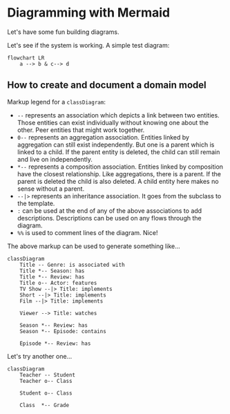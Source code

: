 # Diagramming with Mermaid

Let's have some fun building diagrams.

Let's see if the system is working. A simple test diagram:

```mermaid
flowchart LR
    a --> b & c--> d
```

## How to create and document a domain  model

Markup legend for a `classDiagram`:
- `--` represents an association which depicts a link between two entities. Those entities can exist individually without knowing one about the other. Peer entities that might work together.
- `0--` represents an aggregation association. Entities linked by aggregation can still exist independently. But one is a parent which is linked to a child. If the parent entity is deleted, the child can still remain and live on independently.
- `*--` represents a composition association. Entities linked by composition have the closest relationship. Like aggregations, there is a parent. If the parent is deleted the child is also deleted. A child entity here makes no sense without a parent.
- `--|>` represents an inheritance association. It goes from the subclass to the template. 
- `:` can be used at the end of any of the above associations to add descriptions. Descriptions can be used on any flows through the diagram.
- `%%`  is used to comment lines of the diagram. Nice!

The above markup can be used to generate something like...

```mermaid
classDiagram
    Title -- Genre: is associated with
    Title *-- Season: has
    Title *-- Review: has
    Title o-- Actor: features    
    TV Show --|> Title: implements
    Short --|> Title: implements
    Film --|> Title: implements
    
    Viewer --> Title: watches
    
    Season *-- Review: has
    Season *-- Episode: contains
    
    Episode *-- Review: has
```

Let's try another one...

```mermaid
classDiagram
    Teacher -- Student
    Teacher o-- Class
    
    Student o-- Class
    
    Class  *-- Grade
```

